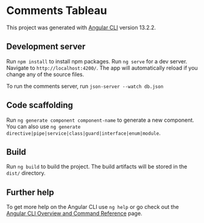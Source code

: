 # Comments Tableau

This project was generated with [Angular CLI](https://github.com/angular/angular-cli) version 13.2.2.

## Development server

Run `npm install` to install npm packages. Run `ng serve` for a dev server. Navigate to `http://localhost:4200/`. The app will automatically reload if you change any of the source files.

To run the comments server, run `json-server --watch db.json`

## Code scaffolding

Run `ng generate component component-name` to generate a new component. You can also use `ng generate directive|pipe|service|class|guard|interface|enum|module`.

## Build

Run `ng build` to build the project. The build artifacts will be stored in the `dist/` directory.

## Further help

To get more help on the Angular CLI use `ng help` or go check out the [Angular CLI Overview and Command Reference](https://angular.io/cli) page.
